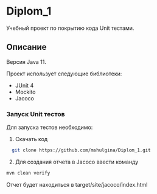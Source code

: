 # Diplom_1

Учебный проект по покрытию кода Unit тестами. 

## Описание

Версия Java 11.

Проект использует следующие библиотеки:
- JUnit 4
- Mockito
- Jacoco

### Запуск Unit тестов

Для запуска тестов необходимо:

1. Скачать код

 ```sh
   git clone https://github.com/mshulgina/Diplom_1.git
   ```

2. Для создания отчета в Jacoco ввести команду

```sh
mvn clean verify
```

Отчет будет находиться в target/site/jacoco/index.html
